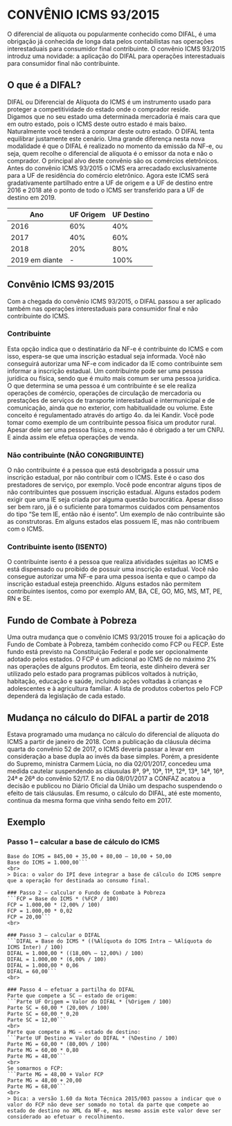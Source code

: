 # CONVÊNIO ICMS 93/2015
O diferencial de alíquota ou popularmente conhecido como DIFAL, é uma obrigação já conhecida de longa data pelos contabilistas nas operações interestaduais para consumidor final contribuinte. 
O convênio ICMS 93/2015 introduz uma novidade: a aplicação do DIFAL para operações interestaduais para consumidor final não contribuinte.

## O que é a DIFAL?
DIFAL ou Diferencial de Alíquota do ICMS é um instrumento usado para proteger a competitividade do estado onde o comprador reside.   
Digamos que no seu estado uma determinada mercadoria é mais cara que em outro estado, pois o ICMS deste outro estado é mais baixo. Naturalmente você tenderá a comprar deste outro estado. O DIFAL tenta equilibrar justamente este cenário.
Uma grande diferença nesta nova modalidade é que o DIFAL é realizado no momento da emissão da NF-e, ou seja, quem recolhe o diferencial de alíquota é o emissor da nota e não o comprador.
O principal alvo deste convênio são os comércios eletrônicos. 
Antes do convênio ICMS 93/2015 o ICMS era arrecadado exclusivamente para a UF de residência do comércio eletrônico. 
Agora este ICMS será gradativamente partilhado entre a UF de origem e a UF de destino entre 2016 e 2018 até o ponto de todo o ICMS ser transferido para a UF de destino em 2019.  

Ano | UF Origem | UF Destino
--- | --------- | ----------
2016 | 60% | 40%
2017 | 40% | 60%
2018 | 20% | 80%
2019 em diante | - | 100%

## Convênio ICMS 93/2015
Com a chegada do convênio ICMS 93/2015, o DIFAL passou a ser aplicado também nas operações interestaduais para consumidor final e não contribuinte do ICMS.

### Contribuinte
Esta opção indica que o destinatário da NF-e é contribuinte do ICMS e com isso, espera-se que uma inscrição estadual seja informada. 
Você não conseguirá autorizar uma NF-e com indicador da IE como contribuinte sem informar a inscrição estadual.
Um contribuinte pode ser uma pessoa jurídica ou física, sendo que é muito mais comum ser uma pessoa jurídica.
O que determina se uma pessoa é um contribuinte é se ele realiza operações de comércio, operações de circulação de mercadoria ou prestações de serviços de transporte interestadual e intermunicipal e de comunicação, ainda que no exterior, com habitualidade ou volume. 
Este conceito é regulamentado através do artigo 4o. da lei Kandir.
Você pode tomar como exemplo de um contribuinte pessoa física um produtor rural. Apesar dele ser uma pessoa física, o mesmo não é obrigado a ter um CNPJ. E ainda assim ele efetua operações de venda.

### Não contribuinte (NÃO CONGRIBUINTE)
O não contribuinte é a pessoa que está desobrigada a possuir uma inscrição estadual, por não contribuir com o ICMS. 
Este é o caso dos prestadores de serviço, por exemplo.
Você pode encontrar alguns tipos de não contribuintes que possuem inscrição estadual. Alguns estados podem exigir que uma IE seja criada por alguma questão burocrática.
Apesar disso ser bem raro, já é o suficiente para tomarmos cuidados com pensamentos do tipo “Se tem IE, então não é isento”.
Um exemplo de não contribuinte são as construtoras. Em alguns estados elas possuem IE, mas não contribuem com o ICMS.

### Contribuinte isento (ISENTO)
O contribuinte isento é a pessoa que realiza atividades sujeitas ao ICMS e está dispensado ou proibido de possuir uma inscrição estadual.
Você não consegue autorizar uma NF-e para uma pessoa isenta e que o campo da inscrição estadual esteja preenchido.
Alguns estados não permitem contribuintes isentos, como por exemplo AM, BA, CE, GO, MG, MS, MT, PE, RN e SE. 

## Fundo de Combate à Pobreza
Uma outra mudança que o convênio ICMS 93/2015 trouxe foi a aplicação do Fundo de Combate à Pobreza, também conhecido como FCP ou FECP. 
Este fundo está previsto na Constituição Federal e pode ser opcionalmente adotado pelos estados.
O FCP é um adicional ao ICMS de no máximo 2% nas operações de alguns produtos. Em teoria, este dinheiro deverá ser utilizado pelo estado para programas públicos voltados à nutrição, habitação, educação e saúde, incluindo ações voltadas à crianças e adolescentes e à agricultura familiar.
A lista de produtos cobertos pelo FCP dependerá da legislação de cada estado.

## Mudança no cálculo do DIFAL a partir de 2018
Estava programado uma mudança no cálculo do diferencial de alíquota do ICMS a partir de janeiro de 2018.
Com a publicação da cláusula décima quarta do convênio 52 de 2017, o ICMS deveria passar a levar em consideração a base dupla ao invés da base simples.
Porém, a presidente do Supremo, ministra Carmem Lúcia, no dia 02/01/2017, concedeu uma medida cautelar suspendendo as cláusulas 8ª, 9ª, 10ª, 11ª, 12ª, 13ª, 14ª, 16ª, 24ª e 26ª do convênio 52/17.
E no dia 08/01/2017 a CONFAZ acatou a decisão e publicou no Diário Oficial da União um despacho suspendendo o efeito de tais cláusulas.
Em resumo, o cálculo do DIFAL, até este momento, continua da mesma forma que vinha sendo feito em 2017.

## Exemplo
### Passo 1 – calcular a base de cálculo do ICMS
```Base do ICMS = Valor do produto + Frete + Outras Despesas Acessórias – Descontos + IPI
Base do ICMS = 845,00 + 35,00 + 80,00 – 10,00 + 50,00
Base do ICMS = 1.000,00```
<br>   
> Dica: o valor do IPI deve integrar a base de cálculo do ICMS sempre que a operação for destinada ao consumo final.
   
### Passo 2 – calcular o Fundo de Combate à Pobreza   
```FCP = Base do ICMS * (%FCP / 100)
FCP = 1.000,00 * (2,00% / 100)
FCP = 1.000,00 * 0,02
FCP = 20,00```
<br>   
   
### Passo 3 – calcular o DIFAL   
```DIFAL = Base do ICMS * ((%Alíquota do ICMS Intra – %Alíquota do ICMS Inter) / 100)
DIFAL = 1.000,00 * ((18,00% – 12,00%) / 100)
DIFAL = 1.000,00 * (6,00% / 100)
DIFAL = 1.000,00 * 0,06
DIFAL = 60,00```
<br>
   
### Passo 4 – efetuar a partilha do DIFAL
Parte que compete a SC – estado de origem:
```Parte UF Origem = Valor do DIFAL * (%Origem / 100)
Parte SC = 60,00 * (20,00% / 100)
Parte SC = 60,00 * 0,20
Parte SC = 12,00```
<br>   
Parte que compete a MG – estado de destino:
```Parte UF Destino = Valor do DIFAL * (%Destino / 100)
Parte MG = 60,00 * (80,00% / 100)
Parte MG = 60,00 * 0,80
Parte MG = 48,00```
<br>   
Se somarmos o FCP:
```Parte MG = 48,00 + Valor FCP
Parte MG = 48,00 + 20,00
Parte MG = 68,00```
<br>   
> Dica: a versão 1.60 da Nota Técnica 2015/003 passou a indicar que o valor do FCP não deve ser somado no total da parte que compete ao estado de destino no XML da NF-e, mas mesmo assim este valor deve ser considerado ao efetuar o recolhimento.
